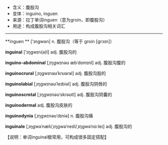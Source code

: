 - <span class="definition">含义：腹股沟</span>
- <span class="definition">变体：inguino, inguen</span>
- <span class="definition">来源：拉丁单词inguen（意为groin，即腹股沟）</span>
- <span class="definition">用途：构成腹股沟相关词汇</span>


---


<span class="vocabulary">**inguen **</span> ['ɪngwən] n. 腹股沟（等于 groin [ɡrɔɪn]） 

<span class="vocabulary">**inguinal**</span> ['ɪŋgwɪn(ə)l] adj. 腹股沟的

<span class="vocabulary">**inguino-abdominal**</span> [ˌɪŋgwɪnəʊ æbˈdɒmɪnl] adj. 腹股沟腹的

<span class="vocabulary">**inguinocrural**</span> [ˌɪŋgwɪnəʊˈkrʊərəl] adj. 腹股沟股的

<span class="vocabulary">**inguinolabial**</span> [ˌɪŋgwɪnəʊˈleɪbiəl] adj. 腹股沟阴唇的

<span class="vocabulary">**inguinoscrotal**</span> [ˌɪŋgwɪnəʊˈskrəʊtl] adj. 腹股沟阴囊的

<span class="vocabulary">**inguinodermal**</span> adj. 腹股沟皮肤的

<span class="vocabulary">**inguinodynia**</span> [ˌɪŋgwɪnəʊˈdɪniə] n. 腹股沟痛

<span class="vocabulary">**inguinale**</span> [ˌɪŋɡwəˈnæli/ˌɪŋɡwəˈneɪli/ˌɪŋɡwəˈnɑːleɪ] adj. 腹股沟的

【说明：单词inguinal极常用，可构成很多固定搭配】
